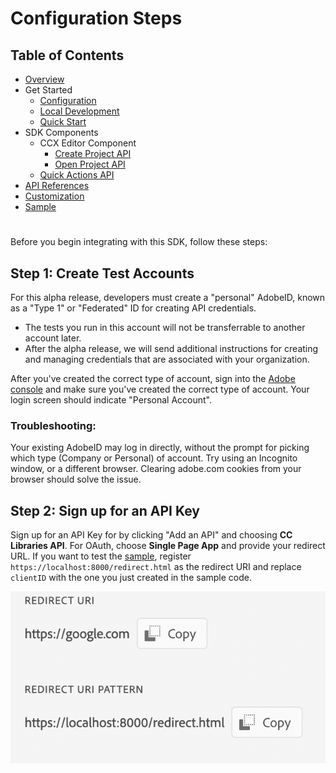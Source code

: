 # Configuration Steps

## Table of Contents
* [Overview](../README.md)
* Get Started 
  * [Configuration](configuration.md)
  * [Local Development](local_dev.md)
  * [Quick Start](quickstart.md)
* SDK Components
  * CCX Editor Component
    * [Create Project API](create_project.md)
    * [Open Project API](edit_project.md)
  * [Quick Actions API](quick_actions.md)
* [API References](api_ref.md)
* [Customization](customization.md)
* [Sample](../sample/README.md)
#


Before you begin integrating with this SDK, follow these steps: 

## Step 1: Create Test Accounts 

For this alpha release, developers must create a "personal" AdobeID, known as a "Type 1" or "Federated" ID for creating API credentials. 
* The tests you run in this account will not be transferrable to another account later. 
* After the alpha release, we will send additional instructions for creating and managing credentials that are associated with your organization. 

After you've created the correct type of account, sign into the [Adobe console](https://developer.adobe.com/console) and make sure you've created the correct type of account. Your login screen should indicate "Personal Account". 

### **Troubleshooting**:
Your existing AdobeID may log in directly, without the prompt for picking which type (Company or Personal) of account. Try using an Incognito window, or a different browser. Clearing adobe.com cookies from your browser should solve the issue.

## Step 2: Sign up for an API Key
Sign up for an API Key for by clicking "Add an API" and choosing **CC Libraries API**. For OAuth, choose **Single Page App** and provide your redirect URL. If you want to test the [sample](../sample/), register `https://localhost:8000/redirect.html` as the redirect URI and replace `clientID` with the one you just created in the sample code. 

![Redirect URI example](console.png)